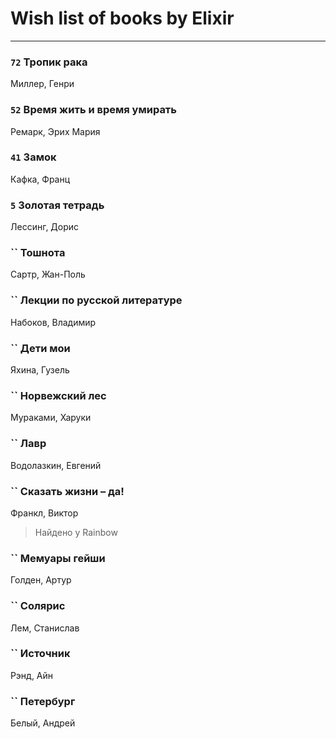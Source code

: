 # Wish list of books by Elixir
---

### `72` Тропик рака
Миллер, Генри

### `52` Время жить и время умирать
Ремарк, Эрих Мария

### `41` Замок
Кафка, Франц

### `5` Золотая тетрадь
Лессинг, Дорис

### `` Тошнота
Сартр, Жан-Поль

### `` Лекции по русской литературе
Набоков, Владимир

### `` Дети мои
Яхина, Гузель

### `` Норвежский лес
Мураками, Харуки

### `` Лавр
Водолазкин, Евгений

### `` Сказать жизни – да!
Франкл, Виктор
> Найдено у Rainbow

### `` Мемуары гейши
Голден, Артур

### `` Солярис
Лем, Станислав

### `` Источник
Рэнд, Айн

### `` Петербург
Белый, Андрей

